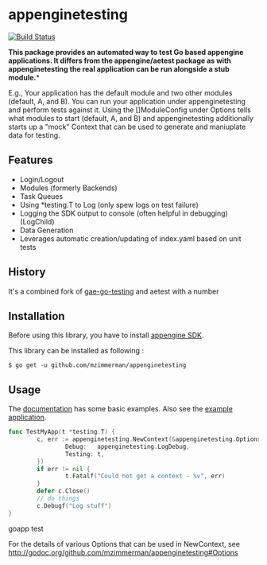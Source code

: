 appenginetesting
===============

[![Build Status](https://travis-ci.org/mzimmerman/appenginetesting.svg?branch=master)](https://travis-ci.org/mzimmerman/appenginetesting)


**This package provides an automated way to test Go based appengine applications.  It differs from the appengine/aetest package as with appenginetesting the real application can be run alongside a stub module.***

E.g., Your application has the default module and two other modules (default, A, and B).  You can run your application under appenginetesting and perform tests against it.  Using the []ModuleConfig under Options tells what modules to start (default, A, and B) and appenginetesting additionally starts up a "mock" Context that can be used to generate and maniuplate data for testing.

Features
------------
* Login/Logout
* Modules (formerly Backends)
* Task Queues
* Using *testing.T to Log (only spew logs on test failure)
* Logging the SDK output to console (often helpful in debugging) (LogChild)
* Data Generation
* Leverages automatic creation/updating of index.yaml based on unit tests

History
------------
It's a combined fork of [gae-go-testing](https://github.com/tenntenn/gae-go-testing) and aetest with a number

Installation
------------
Before using this library, you have to install [appengine SDK](https://developers.google.com/appengine/downloads#Google_App_Engine_SDK_for_Go).

This library can be installed as following :

    $ go get -u github.com/mzimmerman/appenginetesting

Usage
-----

The [documentation](http://godoc.org/github.com/mzimmerman/appenginetesting) has some basic examples.  Also see the [example application](https://github.com/mzimmerman/appenginetesting/tree/master/exampleapp).

```go
func TestMyApp(t *testing.T) {
        c, err := appenginetesting.NewContext(&appenginetesting.Options{
                Debug:   appenginetesting.LogDebug,
                Testing: t,
        })
        if err != nil {
                t.Fatalf("Could not get a context - %v", err)
        }
        defer c.Close()
        // do things
        c.Debugf("Log stuff")
}
```
goapp test

For the details of various Options that can be used in NewContext, see http://godoc.org/github.com/mzimmerman/appenginetesting#Options
